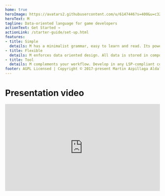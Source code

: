 ```yaml
---
home: true
heroImage: https://avatars2.githubusercontent.com/u/6147446?s=400&u=c325f5bfc187e889f05cc872681ad1cb1ba6b3b5&v=4
heroText: M
tagline: Data-oriented language for game developers
actionText: Get Started →
actionLink: /starter-guide/set-up.html
features:
- title: Simple
  details: M has a minimalist grammar, easy to learn and read. Its powerful type system frees programmers from declaring types, resulting in clear and readable code.
- title: Flexible
  details: M enforces data oriented design. All data is stored in components which allows designers to create entities with new behavior by combining different sets of components.
- title: Tool
  details: M complements your workflow. Develop in any LSP-compliant code editor and generate gameplay code ready for Unity, Unreal or Godot.
footer: AGPL Licensed | Copyright © 2017-present Martin Azpillaga Aldalur
---
```


# Presentation video
<div style="width:100%;height:0;padding-bottom:56.25%;position:relative">
<iframe width="1920" height="1080" src="https://www.youtube.com/embed/566qhCYCPx0?vq=hd1080" frameborder="0" allowfullscreen modestbranding="1" style="position: absolute;width:100%; height:100%"></iframe>
</div>

